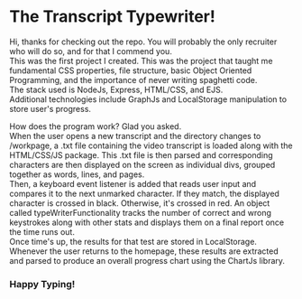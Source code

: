 <h1>The Transcript Typewriter!</h1>

Hi, thanks for checking out the repo. You will probably the only recruiter who will do so, and for that I commend you. <br/>
This was the first project I created. This was the project that taught me fundamental CSS properties, file structure, basic Object Oriented Programming, and the importance of never writing spaghetti code. <br/>
The stack used is NodeJs, Express, HTML/CSS, and EJS. <br/>
Additional technologies include GraphJs and LocalStorage manipulation to store user's progress. </br>

How does the program work? Glad you asked. <br/>
When the user opens a new transcript and the directory changes to /workpage, a .txt file containing the video transcript is loaded along with the HTML/CSS/JS package. This .txt file is then parsed and corresponding characters are then displayed on the screen as individual divs, grouped together as words, lines, and pages. <br/>
Then, a keyboard event listener is added that reads user input and compares it to the next unmarked character. If they match, the displayed character is crossed in black. Otherwise, it's crossed in red. An object called typeWriterFunctionality tracks the number of correct and wrong keystrokes along with other stats and displays them on a final report once the time runs out.<br/>
Once time's up, the results for that test are stored in LocalStorage. Whenever the user returns to the homepage, these results are extracted and parsed to produce an overall progress chart using the ChartJs library.

<h3>Happy Typing!</h3>
